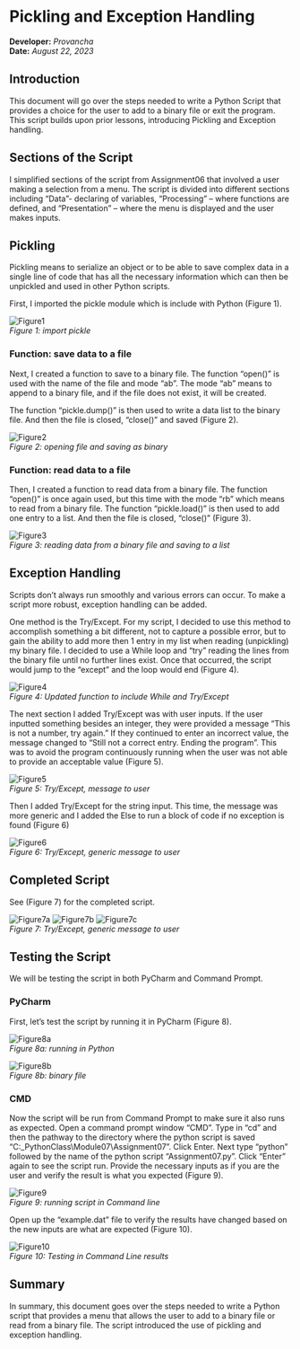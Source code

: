 # Pickling and Exception Handling
**Developer:** *Provancha*  
**Date:** *August 22, 2023*
## Introduction
This document will go over the steps needed to write a Python Script that provides a choice for the user to add to a binary file or exit the program.  This script builds upon prior lessons, introducing Pickling and Exception handling.  
## Sections of the Script
I simplified sections of the script from Assignment06 that involved a user making a selection from a menu.  The script is divided into different sections including “Data”- declaring of variables, “Processing” – where functions are defined, and “Presentation” – where the menu is displayed and the user makes inputs.    
## Pickling
Pickling means to serialize an object or to be able to save complex data in a single line of code that has all the necessary information which can then be unpickled and used in other Python scripts. 

First, I imported the pickle module which is include with Python (Figure 1).  

![Figure1](https://github.com/provgl1/IntroToProg-Python-Mod07/blob/main/pictures/Figure1.png?raw=true "Figure1")  
*Figure 1: import pickle*
### Function: save data to a file
Next, I created a function to save to a binary file.  The function “open()” is used with the name of the file and mode “ab”.  The mode “ab” means to append to a binary file, and if the file does not exist, it will be created.

The function “pickle.dump()” is then used to write a data list to the binary file.  And then the file is closed, “close()” and saved (Figure 2).

![Figure2](https://github.com/provgl1/IntroToProg-Python-Mod07/blob/main/pictures/Figure2.png?raw=true "Figure2")  
*Figure 2: opening file and saving as binary*
### Function: read data to a file
Then, I created a function to read data from a binary file.  The function “open()” is once again used, but this time with the mode “rb” which means to read from a binary file.  The function “pickle.load()” is then used to add one entry to a list.  And then the file is closed, “close()” (Figure 3).

![Figure3](https://github.com/provgl1/IntroToProg-Python-Mod07/blob/main/pictures/Figure3.png?raw=true "Figure3")    
*Figure 3: reading data from a binary file and saving to a list*
## Exception Handling
Scripts don’t always run smoothly and various errors can occur.  To make a script more robust, exception handling can be added. 

One method is the Try/Except.  For my script, I decided to use this method to accomplish something a bit different, not to capture a possible error, but to gain the ability to add more then 1 entry in my list when reading (unpickling) my binary file.  I decided to use a While loop and “try” reading the lines from the binary file until no further lines exist.  Once that occurred, the script would jump to the “except” and the loop would end (Figure 4).  

![Figure4](https://github.com/provgl1/IntroToProg-Python-Mod07/blob/main/pictures/Figure4.png?raw=true "Figure4")    
*Figure 4: Updated function to include While and Try/Except*

The next section I added Try/Except was with user inputs.  If the user inputted something besides an integer, they were provided a message “This is not a number, try again.”  If they continued to enter an incorrect value, the message changed to “Still not a correct entry.  Ending the program”.  This was to avoid the program continuously running when the user was not able to provide an acceptable value (Figure 5).

![Figure5](https://github.com/provgl1/IntroToProg-Python-Mod07/blob/main/pictures/Figure5.png?raw=true "Figure5")    
*Figure 5: Try/Except, message to user*

Then I added Try/Except for the string input.  This time, the message was more generic and I added the Else to run a block of code if no exception is found (Figure 6)

![Figure6](https://github.com/provgl1/IntroToProg-Python-Mod07/blob/main/pictures/Figure6.png?raw=true "Figure6")   
*Figure 6: Try/Except, generic message to user*
## Completed Script
See (Figure 7) for the completed script.  

![Figure7a](https://github.com/provgl1/IntroToProg-Python-Mod07/blob/main/pictures/Figure7a.png?raw=true"Figure7a")
![Figure7b](https://github.com/provgl1/IntroToProg-Python-Mod07/blob/main/pictures/Figure7b.png?raw=true "Figure7b")
![Figure7c](https://github.com/provgl1/IntroToProg-Python-Mod07/blob/main/pictures/Figure%207c.png?raw=true "Figure7c")    
*Figure 7: Try/Except, generic message to user*
## Testing the Script
We will be testing the script in both PyCharm and Command Prompt.  
### PyCharm
First, let’s test the script by running it in PyCharm (Figure 8). 

![Figure8a](https://github.com/provgl1/IntroToProg-Python-Mod07/blob/main/pictures/Figure8a.png?raw=true "Figure8a")   
*Figure 8a: running in Python*

![Figure8b](https://github.com/provgl1/IntroToProg-Python-Mod07/blob/main/pictures/Figure8b.png?raw=true "Figure8b")    
*Figure 8b: binary file*
### CMD
Now the script will be run from Command Prompt to make sure it also runs as expected.  Open a command prompt window “CMD”.  Type in “cd” and then the pathway to the directory where the python script is saved “C:\_PythonClass\Module07\Assignment07”.  Click Enter.   Next type “python” followed by the name of the python script  “Assignment07.py”. Click “Enter” again to see the script run.  Provide the necessary inputs as if you are the user and verify the result is what you expected (Figure 9).

![Figure9](https://github.com/provgl1/IntroToProg-Python-Mod07/blob/main/pictures/Figure9.png?raw=true "Figure9")   
*Figure 9: running script in Command line*

Open up the “example.dat” file to verify the results have changed based on the new inputs are what are expected (Figure 10).

![Figure10](https://github.com/provgl1/IntroToProg-Python-Mod07/blob/main/pictures/Figure10.png?raw=true "Figure10")   
*Figure 10: Testing in Command Line results*
## Summary
In summary, this document goes over the steps needed to write a Python script that provides a menu that allows the user to add to a binary file or read from a binary file.  The script introduced the use of pickling and exception handling.   

